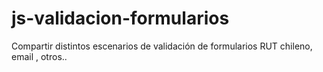 # js-validacion-formularios
Compartir distintos escenarios de validación de formularios RUT chileno, email , otros..
